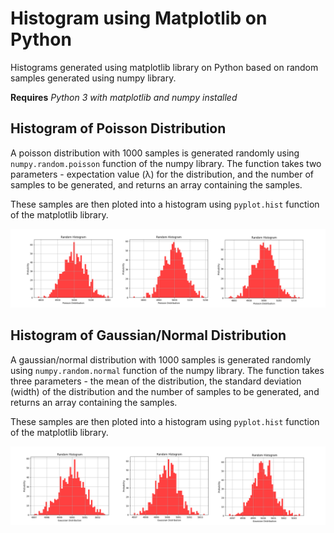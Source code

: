 # Histogram using Matplotlib on Python
Histograms generated using matplotlib library on Python based on random samples generated using numpy library.

**Requires** *Python 3 with matplotlib and numpy installed*

## Histogram of Poisson Distribution
A poisson distribution with 1000 samples is generated randomly using `numpy.random.poisson` function of the numpy library. The function takes two parameters - expectation value (λ) for the distribution, and the number of samples to be generated, and returns an array containing the samples.

These samples are then ploted into a histogram using `pyplot.hist` function of the matplotlib library.

![Alt](screenshots/poisson_5000.png "Histogram of Poisson Distibution generated with 5000 as expectation value.")


## Histogram of Gaussian/Normal Distribution
A gaussian/normal distribution with 1000 samples is generated randomly using `numpy.random.normal` function of the numpy library. The function takes three parameters - the mean of the distribution, the standard deviation (width) of the distribution and the number of samples to be generated, and returns an array containing the samples.

These samples are then ploted into a histogram using `pyplot.hist` function of the matplotlib library.

![Alt](screenshots/gaussian_5000.png "Histogram of Gaussian Distibution generated with 5000 as Mean and 1 as Standard Deviation.")
